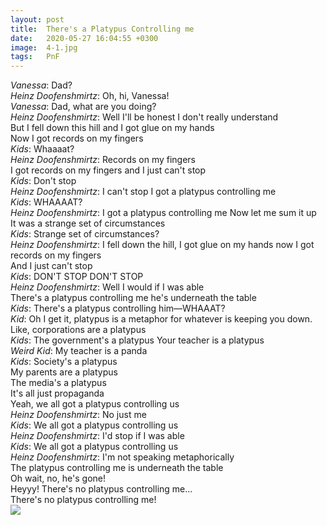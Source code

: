 ```yaml
---
layout: post
title:  There's a Platypus Controlling me
date:   2020-05-27 16:04:55 +0300
image:  4-1.jpg
tags:   PnF
---
```

*Vanessa*: Dad?  
*Heinz Doofenshmirtz*: Oh, hi, Vanessa!  
*Vanessa*: Dad, what are you doing?  
*Heinz Doofenshmirtz*: Well I'll be honest I don't really understand  
But I fell down this hill and I got glue on my hands  
Now I got records on my fingers  
*Kids*: Whaaaat?  
*Heinz Doofenshmirtz*: Records on my fingers  
I got records on my fingers and I just can't stop  
*Kids*: Don't stop  
*Heinz Doofenshmirtz*: I can't stop I got a platypus   controlling me  
*Kids*: WHAAAAT?  
*Heinz Doofenshmirtz*: I got a platypus controlling me
Now let me sum it up  
It was a strange set of circumstances  
*Kids*: Strange set of circumstances?  
*Heinz Doofenshmirtz*: I fell down the hill, I got glue on my hands now I got records on my fingers  
And I just can't stop  
*Kids*: DON'T STOP DON'T STOP  
*Heinz Doofenshmirtz*: Well I would if I was able  
There's a platypus controlling me he's underneath the table  
*Kids*: There's a platypus controlling him—WHAAAT?  
*Kid*: Oh I get it, platypus is a metaphor for whatever is keeping you down. Like, corporations are a platypus  
*Kids*: The government's a platypus
Your teacher is a platypus  
*Weird Kid*: My teacher is a panda  
*Kids*: Society's a platypus  
My parents are a platypus  
The media's a platypus  
It's all just propaganda  
Yeah, we all got a platypus controlling us  
*Heinz Doofenshmirtz*: No just me  
*Kids*: We all got a platypus controlling us  
*Heinz Doofenshmirtz*: I'd stop if I was able  
*Kids*: We all got a platypus controlling us  
*Heinz Doofenshmirtz*: I'm not speaking metaphorically  
The platypus controlling me is underneath the table  
Oh wait, no, he's gone!  
Heyyy! There's no platypus controlling me...  
There's no platypus controlling me!  
![]({{site.baseurl}}/img/4-2.jpg)
